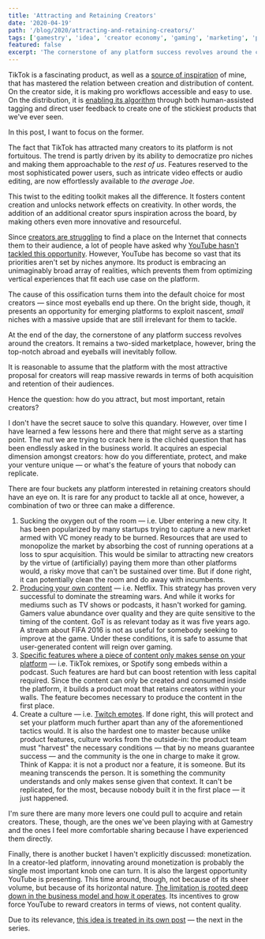 ```yaml
---
title: 'Attracting and Retaining Creators'
date: '2020-04-19'
path: '/blog/2020/attracting-and-retaining-creators/'
tags: ['gamestry', 'idea', 'creator economy', 'gaming', 'marketing', 'product']
featured: false
excerpt: 'The cornerstone of any platform success revolves around the creators — bring the top-notch abroad and eyeballs will inevitably follow. Then, how do you attract, but most important, retain creators?'
---
```


TikTok is a fascinating product, as well as a [source of inspiration](/blog/2020/43) of mine, that has mastered the relation between creation and distribution of content. On the creator side, it is making pro workflows accessible and easy to use. On the distribution, it is [enabling its algorithm](/blog/2020/creators-as-business-potential) through both human-assisted tagging and direct user feedback to create one of the stickiest products that we've ever seen.

In this post, I want to focus on the former.

The fact that TikTok has attracted many creators to its platform is not fortuitous. The trend is partly driven by its ability to democratize pro niches and making them approachable to the _rest of us_. Features reserved to the most sophisticated power users, such as intricate video effects or audio editing, are now effortlessly available to _the average Joe_.

This twist to the editing toolkit makes all the difference. It fosters content creation and unlocks network effects on creativity. In other words, the addition of an additional creator spurs inspiration across the board, by making others even more innovative and resourceful.

Since [creators are struggling](/blog/2020/creators-are-struggling) to find a place on the Internet that connects them to their audience, a lot of people have asked why [YouTube hasn't tackled this opportunity](/blog/2020/youtube-wont-work). However, YouTube has become so vast that its priorities aren't set by niches anymore. Its product is embracing an unimaginably broad array of realities, which prevents them from optimizing vertical experiences that fit each use case on the platform.

The cause of this ossification turns them into the default choice for most creators — since most eyeballs end up there. On the bright side, though, it presents an opportunity for emerging platforms to exploit nascent, _small_ niches with a massive upside that are still irrelevant for them to tackle.

At the end of the day, the cornerstone of any platform success revolves around the creators. It remains a two-sided marketplace, however, bring the top-notch abroad and eyeballs will inevitably follow.

It is reasonable to assume that the platform with the most attractive proposal for creators will reap massive rewards in terms of both acquisition and retention of their audiences.

Hence the question: how do you attract, but most important, retain creators?

I don't have the secret sauce to solve this quandary. However, over time I have learned a few lessons here and there that might serve as a starting point. The nut we are trying to crack here is the clichéd question that has been endlessly asked in the business world. It acquires an especial dimension amongst creators: how do you differentiate, protect, and make your venture unique — or what's the feature of yours that nobody can replicate.

There are four buckets any platform interested in retaining creators should have an eye on. It is rare for any product to tackle all at once, however, a combination of two or three can make a difference.

1. Sucking the oxygen out of the room — i.e. Uber entering a new city. It has been popularized by many startups trying to capture a new market armed with VC money ready to be burned. Resources that are used to monopolize the market by absorbing the cost of running operations at a loss to spur acquisition. This would be similar to attracting new creators by the virtue of (artificially) paying them more than other platforms would, a risky move that can't be sustained over time. But if done right, it can potentially clean the room and do away with incumbents.
2. [Producing your own content](/blog/2020/ugc) — i.e. Netflix. This strategy has proven very successful to dominate the streaming wars. And while it works for mediums such as TV shows or podcasts, it hasn't worked for gaming. Gamers value abundance over quality and they are quite sensitive to the timing of the content. GoT is as relevant today as it was five years ago. A stream about FIFA 2016 is not as useful for somebody seeking to improve at the game. Under these conditions, it is safe to assume that user-generated content will reign over gaming.
3. [Specific features where a piece of content only makes sense on your platform](/blog/2020/empowering-creators) — i.e. TikTok remixes, or Spotify song embeds within a podcast. Such features are hard but can boost retention with less capital required. Since the content can only be created and consumed inside the platform, it builds a product moat that retains creators within your walls. The feature becomes necessary to produce the content in the first place.
4. Create a culture — i.e. [Twitch emotes](https://www.polygon.com/2018/5/14/17335670/twitch-emotes-meaning-list-kappa-monkas-omegalul-pepe-trihard). If done right, this will protect and set your platform much further apart than any of the aforementioned tactics would. It is also the hardest one to master because unlike product features, culture works from the outside-in: the product team must "harvest" the necessary conditions — that by no means guarantee success — and the community is the one in charge to make it grow. Think of Kappa: it is not a product nor a feature, it is someone. But its meaning transcends the person. It is something the community understands and only makes sense given that context. It can't be replicated, for the most, because nobody built it in the first place — it just happened.

I'm sure there are many more levers one could pull to acquire and retain creators. These, though, are the ones we've been playing with at Gamestry and the ones I feel more comfortable sharing because I have experienced them directly.

Finally, there is another bucket I haven't explicitly discussed: monetization. In a creator-led platform, innovating around monetization is probably the single most important knob one can turn. It is also the largest opportunity YouTube is presenting. This time around, though, not because of its sheer volume, but because of its horizontal nature. [The limitation is rooted deep down in the business model and how it operates](/blog/2020/creators-are-struggling). Its incentives to grow force YouTube to reward creators in terms of views, not content quality.

Due to its relevance, [this idea is treated in its own post](/blog/2020/youtube-wont-work) — the next in the series.

